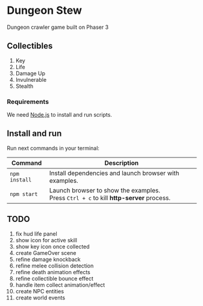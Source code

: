 # Dungeon Stew
Dungeon crawler game built on Phaser 3


## Collectibles
1. Key
2. Life
3. Damage Up
4. Invulnerable
5. Stealth


### Requirements

We need [Node.js](https://nodejs.org) to install and run scripts.

## Install and run

Run next commands in your terminal:

| Command | Description |
|---------|-------------|
| `npm install` | Install dependencies and launch browser with examples.|
| `npm start` | Launch browser to show the examples. <br> Press `Ctrl + c` to kill **http-server** process. |


## TODO
1. fix hud life panel
2. show icon for active skill
3. show key icon once collected
4. create GameOver scene
5. refine damage knockback
6. refine melee collision detection
7. refine death animation effects
8. refine collectible bounce effect
9. handle item collect animation/effect
10. create NPC entities
11. create world events



